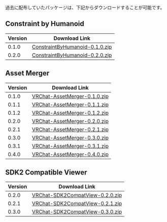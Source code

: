 過去に配布していたパッケージは、下記からダウンロードすることが可能です。

## Constraint by Humanoid

| Version | Download Link                                                                                  |
| ------- | ---------------------------------------------------------------------------------------------- |
| 0.1.0   | [ConstraintByHumanoid-0.1.0.zip](https://archive.mochizuki.moe/ConstraintByHumanoid-0.1.0.zip) |
| 0.2.0   | [ConstraintByHumanoid-0.2.0.zip](https://archive.mochizuki.moe/ConstraintByHumanoid-0.2.0.zip) |

## Asset Merger

| Version | Download Link                                                                              |
| ------- | ------------------------------------------------------------------------------------------ |
| 0.1.0   | [VRChat-AssetMerger-0.1.0.zip](https://archive.mochizuki.moe/VRChat-AssetMerger-0.1.0.zip) |
| 0.1.1   | [VRChat-AssetMerger-0.1.1.zip](https://archive.mochizuki.moe/VRChat-AssetMerger-0.1.1.zip) |
| 0.1.2   | [VRChat-AssetMerger-0.1.2.zip](https://archive.mochizuki.moe/VRChat-AssetMerger-0.1.2.zip) |
| 0.2.0   | [VRChat-AssetMerger-0.2.0.zip](https://archive.mochizuki.moe/VRChat-AssetMerger-0.2.0.zip) |
| 0.2.1   | [VRChat-AssetMerger-0.2.1.zip](https://archive.mochizuki.moe/VRChat-AssetMerger-0.2.1.zip) |
| 0.3.0   | [VRChat-AssetMerger-0.3.0.zip](https://archive.mochizuki.moe/VRChat-AssetMerger-0.3.0.zip) |
| 0.3.1   | [VRChat-AssetMerger-0.3.1.zip](https://archive.mochizuki.moe/VRChat-AssetMerger-0.3.1.zip) |
| 0.4.0   | [VRChat-AssetMerger-0.4.0.zip](https://archive.mochizuki.moe/VRChat-AssetMerger-0.4.0.zip) |

## SDK2 Compatible Viewer

| Version | Download Link                                                                                    |
| ------- | ------------------------------------------------------------------------------------------------ |
| 0.2.0   | [VRChat-SDK2CompatView-0.2.0.zip](https://archive.mochizuki.moe/VRChat-SDK2CompatView-0.2.0.zip) |
| 0.2.1   | [VRChat-SDK2CompatView-0.2.1.zip](https://archive.mochizuki.moe/VRChat-SDK2CompatView-0.2.1.zip) |
| 0.3.0   | [VRChat-SDK2CompatView-0.3.0.zip](https://archive.mochizuki.moe/VRChat-SDK2CompatView-0.3.0.zip) |
